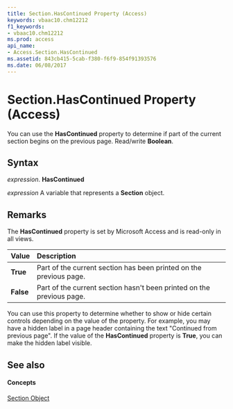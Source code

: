 ```yaml
---
title: Section.HasContinued Property (Access)
keywords: vbaac10.chm12212
f1_keywords:
- vbaac10.chm12212
ms.prod: access
api_name:
- Access.Section.HasContinued
ms.assetid: 843cb415-5cab-f380-f6f9-854f91393576
ms.date: 06/08/2017
---
```



# Section.HasContinued Property (Access)

You can use the  **HasContinued** property to determine if part of the current section begins on the previous page. Read/write **Boolean**.


## Syntax

 _expression_. **HasContinued**

 _expression_ A variable that represents a **Section** object.


## Remarks

The  **HasContinued** property is set by Microsoft Access and is read-only in all views.



|**Value**|**Description**|
|:-----|:-----|
|**True**|Part of the current section has been printed on the previous page.|
|**False**|Part of the current section hasn't been printed on the previous page.|
You can use this property to determine whether to show or hide certain controls depending on the value of the property. For example, you may have a hidden label in a page header containing the text "Continued from previous page". If the value of the  **HasContinued** property is **True**, you can make the hidden label visible.


## See also


#### Concepts


[Section Object](section-object-access.md)

